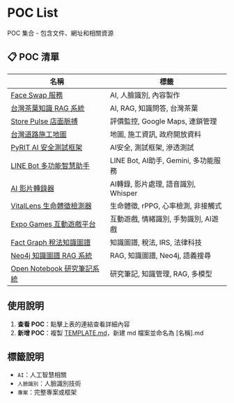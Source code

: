 # POC List

POC 集合 - 包含文件、網址和相關資源

## 📋 POC 清單

| 名稱 | 標籤 |
|------|------|
| [Face Swap 服務](./pocs/FaceSwap.md) | AI, 人臉識別, 內容製作 |
| [台灣茶葉知識 RAG 系統](./pocs/TaiwanTeaRAG.md) | AI, RAG, 知識問答, 台灣茶葉 |
| [Store Pulse 店面脈搏](./pocs/StorePulse.md) | 評價監控, Google Maps, 連鎖管理 |
| [台灣道路施工地圖](./pocs/TaiwanRoadConstructionMap.md) | 地圖, 施工資訊, 政府開放資料 |
| [PyRIT AI 安全測試框架](./pocs/PyRITSecurityTesting.md) | AI安全, 測試框架, 滲透測試 |
| [LINE Bot 多功能智慧助手](./pocs/LINEBotADK.md) | LINE Bot, AI助手, Gemini, 多功能服務 |
| [AI 影片轉錄器](./pocs/AIVideoTranscriber.md) | AI轉錄, 影片處理, 語音識別, Whisper |
| [VitalLens 生命體徵檢測器](./pocs/VitalLens.md) | 生命體徵, rPPG, 心率檢測, 非接觸式 |
| [Expo Games 互動遊戲平台](./pocs/ExpoGames.md) | 互動遊戲, 情緒識別, 手勢識別, AI遊戲 |
| [Fact Graph 稅法知識圖譜](./pocs/FactGraph.md) | 知識圖譜, 稅法, IRS, 法律科技 |
| [Neo4j 知識圖譜 RAG 系統](./pocs/Neo4jRAG.md) | RAG, 知識圖譜, Neo4j, 語義搜尋 |
| [Open Notebook 研究筆記系統](./pocs/OpenNotebook.md) | 研究筆記, 知識管理, RAG, 多模型 |

## 使用說明

1. **查看 POC**：點擊上表的連結查看詳細內容
2. **新增 POC**：複製 [TEMPLATE.md](./TEMPLATE.md)，新建 md 檔案並命名為 [名稱].md

## 標籤說明
- `AI`：人工智慧相關
- `人臉識別`：人臉識別技術
- `專案`：完整專案或框架
